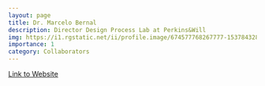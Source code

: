 ```yaml
---
layout: page
title: Dr. Marcelo Bernal
description: Director Design Process Lab at Perkins&Will
img: https://i1.rgstatic.net/ii/profile.image/674577768267777-1537843281464_Q512/Marcelo-Bernal-2.jpg
importance: 1
category: Collaborators
---
```


[Link to Website](https://research.perkinswill.com/labs/process/)
